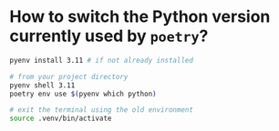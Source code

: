 # How to switch the Python version currently used by `poetry`?

```bash
pyenv install 3.11 # if not already installed

# from your project directory
pyenv shell 3.11
poetry env use $(pyenv which python)

# exit the terminal using the old environment
source .venv/bin/activate
```
